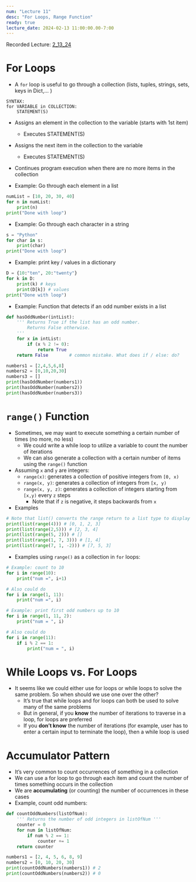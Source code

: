 ```yaml
---
num: "Lecture 11"
desc: "For Loops, Range Function"
ready: true
lecture_date: 2024-02-13 11:00:00.00-7:00
---
```


Recorded Lecture: [2_13_24](https://drive.google.com/file/d/1Emp23ZC4p-Dn8NVhyKx_Dytb32UeapP2/view?usp=drive_link)

# For Loops

* A `for` loop is useful to go through a collection (lists, tuples, strings, sets, keys in Dict,... )

```
SYNTAX:
for VARIABLE in COLLECTION:
	STATEMENT(S)
```

* Assigns an element in the collection to the variable (starts with 1st item)
	* Executes STATEMENT(S)
* Assigns the next item in the collection to the variable
	* Executes STATEMENT(S)
* Continues program execution when there are no more items in the collection


* Example: Go through each element in a list

```python
numList = [10, 20, 30, 40]
for n in numList:
	print(n)
print("Done with loop")
```

* Example: Go through each character in a string

```python
s = "Python"
for char in s:
	print(char)
print("Done with loop")
```

* Example: print key / values in a dictionary

```python
D = {10:"ten", 20:"twenty"}
for k in D:
	print(k) # keys
	print(D[k]) # values
print("Done with loop")
```

* Example: Function that detects if an odd number exists in a list

```python
def hasOddNumber(intList):
	''' Returns True if the list has an odd number.
		Returns False otherwise.
	'''
	for x in intList:
		if (x % 2 != 0):
			return True
	return False		# common mistake. What does if / else: do?

numbers1 = [2,4,5,6,8]
numbers2 = [0,10,20,30]
numbers3 = []
print(hasOddNumber(numbers1))
print(hasOddNumber(numbers2))
print(hasOddNumber(numbers3))
```

# `range()` Function

* Sometimes, we may want to execute something a certain number of times (no more, no less)
	* We could write a while loop to utilize a variable to count the number of iterations
	* We can also generate a collection with a certain number of items using the `range()` function
* Assuming `x` and `y` are integers:
	* `range(x)`: generates a collection of positive integers from `[0, x)`
	* `range(x, y)`: generates a collection of integers from `[x, y)`
	* `range(x, y, z)`: generates a collection of integers starting from `[x,y)` every `z` steps
		* Note that if `z` is negative, it steps backwards from `x`
* Examples

```python
# Note that list() converts the range return to a list type to display each element
print(list(range(4))) # [0, 1, 2, 3]
print(list(range(2,5))) # [2, 3, 4]
print(list(range(5, 2))) # []
print(list(range(1, 7, 3))) # [1, 4]
print(list(range(7, 1, -2))) # [7, 5, 3]
```

* Examples using `range()` as a collection in `for` loops:

```python
# Example: count to 10
for i in range(10):
	print("num =", i+1)

# Also could do
for i in range(1, 11):
	print("num =", i)
```

```python
# Example: print first odd numbers up to 10
for i in range(1, 11, 2):
	print("num = ", i)

# Also could do
for i in range(11):
	if i % 2 == 1:
    	print("num = ", i)
```

# While Loops vs. For Loops
* It seems like we could either use for loops or while loops to solve the same problem. So when should we use one over the other?
	* It’s true that while loops and for loops can both be used to solve many of the same problems
	* But in general, if you **know** the number of iterations to traverse in a loop, for loops are preferred
	* If you **don’t know** the number of iterations (for example, user has to enter a certain input to terminate the loop), then a while loop is used

# Accumulator Pattern

* It’s very common to count occurrences of something in a collection
* We can use a for loop to go through each item and count the number of times something occurs in the collection
* We are **accumulating** (or counting) the number of occurrences in these cases
* Example, count odd numbers:

```python
def countOddNumbers(listOfNum):
	''' Returns the number of odd integers in listOfNum '''
	counter = 0
	for num in listOfNum:
		if num % 2 == 1:
			counter += 1
	return counter

numbers1 = [2, 4, 5, 6, 8, 9]
numbers2 = [0, 10, 20, 30]
print(countOddNumbers(numbers1)) # 2
print(countOddNumbers(numbers2)) # 0
```
